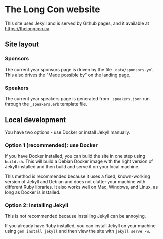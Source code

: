 The Long Con website
====================

This site uses Jekyll and is served by Github pages, and it available at https://thelongcon.ca

Site layout
-----------

### Sponsors

The current year sponsors page is driven by the file `_data/sponsors.yml`. This also drives the "Made possible by" on
the landing page.

### Speakers

The current year speakers page is generated from `_speakers.json` run through the `_speakers.erb` template file.


Local development
-----------------

You have two options - use Docker or install Jekyll manually.

### Option 1 (recommended): use Docker

If you have Docker installed, you can build the site in one step using `build.sh`. This will build
a Debian Docker image with the right version of Jekyll installed and then build and serve it on your
local machine.

This method is recommended because it uses a fixed, known-working version of Jekyll and Debian and
does not clutter your machine with different Ruby libraries. It also works well on Mac, Windows, and
Linux, as long as Docker is installed.

### Option 2: Installing Jekyll

This is not recommended because installing Jekyll can be annoying.

If you already have Ruby installed, you can install Jekyll on your machine using `gem install jekyll`
and then view the site with `jekyll serve -w`.


